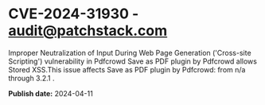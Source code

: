 # CVE-2024-31930 - audit@patchstack.com

Improper Neutralization of Input During Web Page Generation ('Cross-site Scripting') vulnerability in Pdfcrowd Save as PDF plugin by Pdfcrowd allows Stored XSS.This issue affects Save as PDF plugin by Pdfcrowd: from n/a through 3.2.1 .



**Publish date:** 2024-04-11
